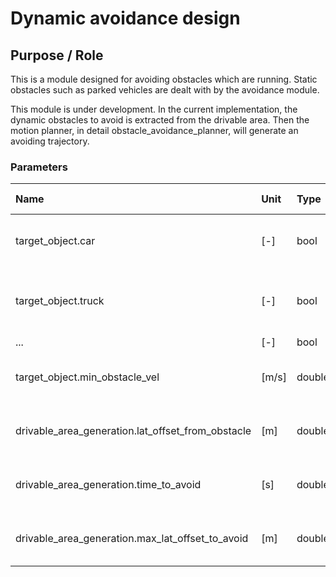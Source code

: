# Dynamic avoidance design

## Purpose / Role

This is a module designed for avoiding obstacles which are running.
Static obstacles such as parked vehicles are dealt with by the avoidance module.

This module is under development.
In the current implementation, the dynamic obstacles to avoid is extracted from the drivable area.
Then the motion planner, in detail obstacle_avoidance_planner, will generate an avoiding trajectory.

### Parameters

| Name                                              | Unit  | Type   | Description                             | Default value |
| :------------------------------------------------ | :---- | :----- | :-------------------------------------- | :------------ |
| target_object.car                                 | [-]   | bool   | The flag whether to avoid cars or not   | true          |
| target_object.truck                               | [-]   | bool   | The flag whether to avoid trucks or not | true          |
| ...                                               | [-]   | bool   | ...                                     | ...           |
| target_object.min_obstacle_vel                    | [m/s] | double | Minimum obstacle velocity to avoid      | 1.0           |
| drivable_area_generation.lat_offset_from_obstacle | [m]   | double | Lateral offset to avoid from obstacles  | 0.8           |
| drivable_area_generation.time_to_avoid            | [s]   | double | Elapsed time for avoiding an obstacle   | 5.0           |
| drivable_area_generation.max_lat_offset_to_avoid  | [m]   | double | Maximum lateral offset to avoid         | 0.5           |
